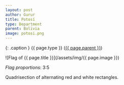 ```yaml
---
layout: post
author: Gurur
title: Potosí
type: Department
parent: Bolivia
image: potosi.png
---
```

{: .caption }
{{ page.type }} ([{{ page.parent }}](/2019/03/25/bolivia.html))

![Flag of {{ page.title }}](/assets/img/{{ page.image }})

*Flag proportions*: 3:5

Quadrisection of alternating red and white rectangles.